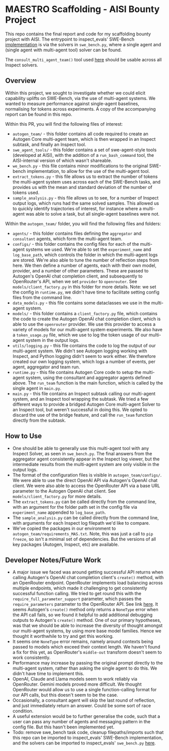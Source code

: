 # MAESTRO Scaffolding - AISI Bounty Project 

This repo contains the final report and code for my scaffolding bounty project with AISI. The entrypoint to inspect_evals' SWE-Bench [implementation](https://github.com/UKGovernmentBEIS/inspect_evals/tree/main/src/inspect_evals/swe_bench) is via the solvers in `swe_bench.py`, where a single agent and (single agent with multi-agent tool) solver can be found. 

The `consult_multi_agent_team()` tool used [here](https://github.com/shaheenahmedc/MAESTRO/blob/c9da7af28365e6df7e7fd858c927418dd1a3932c/swe_bench.py#L231) should be usable across all Inspect solvers. 

## Overview

Within this project, we sought to investigate whether we could elicit capability uplifts on SWE-Bench, via the use of multi-agent systems. We wanted to measure performance against single-agent baselines, normalising for tokens across experiments. A copy of the accompanying report can be found in this repo.

Within this PR, you will find the following files of interest:
- `autogen_team/` - this folder contains all code required to create an Autogen Core multi-agent team, which is then wrapped in an Inspect subtask, and finally an Inspect tool. 
- `swe_agent_tools/` - this folder contains a set of swe-agent-style tools (developed at AISI), with the addition of a `run_bash_command` tool, the AISI-internal version of which wasn't shareable. 
- `we_bench.py` - this file contains minor modifications to the original SWE-bench implementation, to allow for the use of the multi-agent tool. 
- `extract_tokens.py` - this file allows us to extract the number of tokens the multi-agent system uses across each of the SWE-Bench tasks, and provides us with the mean and standard deviation of the number of tokens used. 
- `sample_analysis.py` - this file allows us to see, for a number of Inspect output logs, which runs had the same solved samples. This allowed us to quickly identify trajectories of interest, for instance where a multi-agent was able to solve a task, but all single-agent baselines were not. 

Within the `autogen_team/` folder, you will find the following files and folders:
- `agents/` - this folder contains files defining the `aggregator` and `consultant` agents, which form the multi-agent team. 
- `configs/` - this folder contains the config files for each of the multi-agent systems we used. We're able to set the `experiment_name` and `log_base_path`, which controls the folder in which the multi-agent logs are stored. We're also able to tune the number of reflection steps from here. We then define a number of agents, each with their own model, provider, and a number of other parameters. These are passed to Autogen's OpenAI chat completion client, and subsequently to OpenRouter's API, when we set `provider` to `openrouter`. See `models/client_factory.py` in this folder for more details. Note: we set the config in `runtime.py`, we didn't have time to facilitate setting config files from the command line. 
- `data_models.py` - this file contains some dataclasses we use in the multi-agent system. 
- `models/` - this folder contains a `client_factory.py` file, which contains the code to create the Autogen OpenAI chat completion client, which is able to use the `openrouter` provider. We use this provider to access a variety of models for our multi-agent system experiments. We also have a `token_usage.py` file, which we use to log the token usage of our multi-agent system in the output logs. 
- `utils/logging.py` - this file contains the code to log the output of our multi-agent system. We didn't see Autogen logging working with Inspect, and Python logging didn't seem to work either. We therefore created our own logging system, which logs a number of events, per agent, aggregator and team run. 
- `runtime.py` - this file contains Autogen Core code to setup the multi-agent system, using the consultant and aggregator agents defined above. The `run_team` function is the main function, which is called by the single agent in `main.py`.
- `main.py` - this file contains an Inspect subtask calling our multi-agent system, and an Inspect tool wrapping the subtask. We tried a few different ways to provide a bridged Autogen Core multi-agent Solver to an Inspect tool, but weren't successful in doing this. We opted to discard the use of the bridge feature, and call the `run_team` function directly from the subtask. 

## How to Use 
- One should be able to generally use this multi-agent tool with any Inspect Solver, as seen in `swe_bench.py`. The final answers from the aggregator agent consistently appear in the Inspect log viewer, but the intermediate results from the multi-agent system are only visible in the output logs.
- The format of the configuration files is visible in `autogen_team/configs/`.  We were able to use the direct OpenAI API via Autogen's OpenAI chat client. We were also able to access the OpenRouter API via a base URL parameter to the Autogen OpenAI chat client. See `models/client_factory.py` for more details.
- The `extract_tokens.py` can be called directly from the command line, with an argument for the folder path set in the config file via `experiment_name` appended to `log_base_path`. 
- The `sample_analysis.py` can be called directly from the command line, with arguments for each Inspect log filepath we'd like to compare. 
- We've copied the packages in our environment to `autogen_team/requirements_MAS.txt`. Note, this was just a call to `pip freeze`, so isn't a minimal set of dependencies. But the versions of all key packages (Autogen, Inspect, etc) are available. 

## Developer Notes/Future Work
- A major issue we faced was around getting successful API returns when calling Autogen's OpenAI chat completion client's `create()` method, with an OpenRouter endpoint. OpenRouter implements load balancing across multiple endpoints, which made it challenging to get consistently successful function calling. We tried to get round this with the `require_full_parameter_support` parameter, which passes the `require_parameters` parameter to the OpenRouter API. See link [here](https://openrouter.ai/docs/features/provider-routing). It seems Autogen's `create()` method only returns a `NoneType` error when the API call fails, so we found it helpful to add additional debugging outputs to Autogen's `create()` method. One of our primary hypotheses, was that we should be able to increase the diversity of thought amongst our multi-agent systems, by using more base model families. Hence we thought it worthwhile to try and get this working. 
- It seems one `NoneType` error remains, namely around contexts being passed to models which exceed their context length. We haven't found a fix for this yet, as OpenRouter's `middle-out` transform doesn't seem to work consistently.
- Performance may increase by passing the original prompt directly to the multi-agent system, rather than asking the single agent to do this. We didn't have time to implement this. 
- OpenAI, Claude and Llama models seem to work reliably via OpenRouter. Gemini models proved more difficult. We thought OpenRouter would allow us to use a single function-calling format for our API calls, but this doesn't seem to be the case.
- Occasionally, a consultant agent will skip the last round of reflection, and just immediately return an answer. Could be some sort of race condition. 
- A useful extension would be to further generalise the code, such that a user can pass any number of agents and messaging pattern in the config file. But this hasn't been implemented yet.
- Todo: remove swe_bench task code, cleanup filepaths/imports such that this repo can be imported to inspect_evals' SWE-Bench implementation, and the solvers can be imported to inspect_evals' `swe_bench.py` [here](https://github.com/UKGovernmentBEIS/inspect_evals/blob/main/src/inspect_evals/swe_bench/swe_bench.py).

